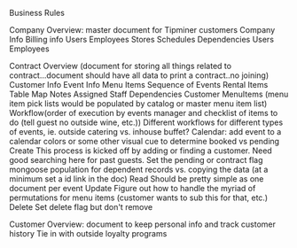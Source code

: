 ﻿Business Rules

Company
    Overview: master document for Tipminer customers
        Company Info
        Billing info
        Users
        Employees
        Stores
        Schedules
    Dependencies
        Users
        Employees
    

Contract 
    Overview (document for storing all things related to contract...document should have all data to print a contract..no joining)
        Customer Info
        Event Info
        Menu Items
        Sequence of Events
        Rental Items
        Table Map
        Notes
        Assigned Staff
    Dependencies
        Customer
        MenuItems (menu item pick lists would be populated by catalog or master menu item list)
        Workflow(order of execution by events manager and checklist of items to do (tell guest no outside wine, etc.))
            Different workflows for different types of events, ie. outside catering vs. inhouse buffet?
        Calendar: add event to a calendar colors or some other visual cue to determine booked vs pending
    Create
        This process is kicked off by adding or finding a customer.  Need good searching here for past guests.
        Set the pending or contract flag
        mongoose population for dependent records vs. copying the data (at a minimum set a id link in the doc)
    Read
        Should be pretty simple as one document per event
    Update
        Figure out how to handle the myriad of permutations for menu items (customer wants to sub this for that, etc.)
    Delete
        Set delete flag but don't remove

Customer
    Overview: document to keep personal info and track customer history
        Tie in with outside loyalty programs

